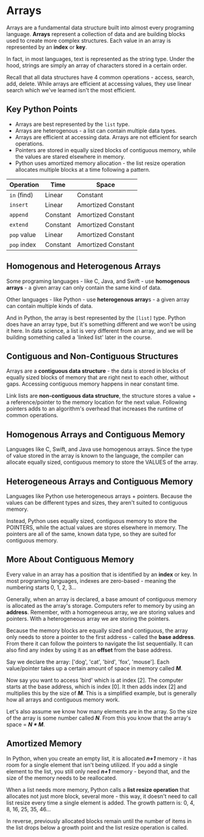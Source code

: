 # Arrays

Arrays are a fundamental data structure built into almost every programing language. **Arrays** represent a collection of data and are building blocks used to create more complex structures. Each value in an array is represented by an **index** or **key**. 

In fact, in most languages, text is represented as the string type. Under the hood, strings are simply an array of characters stored in a certain order.

Recall that all data structures have 4 common operations - access, search, add, delete. While arrays are efficient at accessing values, they use linear search which we've learned isn't the most efficient. 

## Key Python Points

* Arrays are best represented by the `list` type.
* Arrays are heterogenous - a list can contain multiple data types. 
* Arrays are efficient at accessing data. Arrays are not efficient for search operations.  
* Pointers are stored in equally sized blocks of contiguous memory, while the values are stared elsewhere in memory.
* Python uses amortized memory allocation - the list resize operation allocates multiple blocks at a time following a pattern. 

Operation   | Time     | Space
------------|----------|--------------------
`in` (find) | Linear   | Constant
`insert`    | Linear   | Amortized Constant
`append`    | Constant | Amortized Constant
`extend`    | Constant | Amortized Constant
`pop` value | Linear   | Amortized Constant
`pop` index | Constant | Amortized Constant

## Homogenous and Heterogenous Arrays

Some programing languages - like C, Java, and Swift - use **homogenous arrays** - a given array can only contain the same kind of data. 

Other languages - like Python - use **heterogenous array**s - a given array can contain multiple kinds of data.  

And in Python, the array is best represented by the `[list]` type. Python does have an array type, but it's something different and we won't be using it here. In data science, a list is very different from an array, and we will be building something called a 'linked list' later in the course. 

## Contiguous and Non-Contiguous Structures

Arrays are a **contiguous data structure** - the data is stored in blocks of equally sized blocks of memory that are right next to each other, without gaps. Accessing contiguous memory happens in near constant time. 

Link lists are **non-contiguous data structure**, the structure stores a value + a reference/pointer to the memory location for the next value. Following pointers adds to an algorithm's overhead that increases the runtime of common operations.

## Homogenous Arrays and Contiguous Memory

Languages like C, Swift, and Java use homogenous arrays. Since the type of value stored in the array is known to the language, the compiler can allocate equally sized, contiguous memory to store the VALUES of the array.

## Heterogeneous Arrays and Contiguous Memory

Languages like Python use heterogeneous arrays + pointers. Because the values can be different types and sizes, they aren't suited to contiguous memory. 

Instead, Python uses equally sized, contiguous memory to store the POINTERS, while the actual values are stores elsewhere in memory. The pointers are all of the same, known data type, so they are suited for contiguous memory.

## More About Contiguous Memory

Every value in an array has a position that is identified by an **index** or key. In most programing languages, indexes are zero-based - meaning the numbering starts 0, 1, 2, 3...

Generally, when an array is declared, a base amount of contiguous memory is allocated as the array's storage. Computers refer to memory by using an **address**. Remember, with a homogeneous array, we are storing values and pointers. With a heterogeneous array we are storing the pointers. 

Because the memory blocks are equally sized and contiguous, the array only needs to store a pointer to the first address - called the **base address**. From there it can follow the pointers to navigate the list sequentially. It can also find any index by using it as an **offset** from the base address.

Say we declare the array: ['dog', 'cat', 'bird', 'fox', 'mouse']. Each value/pointer takes up a certain amount of space in memory called ***M***. 

Now say you want to access 'bird' which is at index [2]. The computer starts at the base address, which is index [0]. It then adds index [2] and multiplies this by the size of ***M***. This is a simplified example, but is generally how all arrays and contiguous memory work. 

Let's also assume we know how many elements are in the array. So the size of the array is some number called ***N***. From this you know that the array's space = ***N * M***. 

## Amortized Memory

In Python, when you create an empty list, it is allocated ***n+1*** memory - it has room for a single element that isn't being utilized. If you add a single element to the list, you still only need ***n+1*** memory - beyond that, and the size of the memory needs to be reallocated. 

When a list needs more memory, Python calls a **list resize operation** that allocates not just more block, several more - this way, it doesn't need to call list resize every time a single element is added. The growth pattern is: 0, 4, 8, 16, 25, 35, 46...

In reverse, previously allocated blocks remain until the number of items in the list drops below a growth point and the list resize operation is called. 

